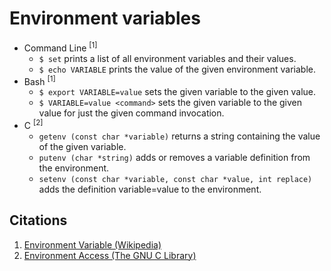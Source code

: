 Environment variables
=====================

* Command Line <sup>[1]</sup>
    * `$ set` prints a list of all environment variables and their values.
    * `$ echo VARIABLE` prints the value of the given environment variable.
* Bash <sup>[1]</sup>
    * `$ export VARIABLE=value` sets the given variable to the given value.
    * `$ VARIABLE=value <command>` sets the given variable to the given value for just the given command invocation.
* C <sup>[2]</sup>
    * `getenv (const char *variable)` returns a string containing the value of the given variable.
    * `putenv (char *string)` adds or removes a variable definition from the environment.
    * `setenv (const char *variable, const char *value, int replace)` adds the definition variable=value to the environment.

Citations
---------

1. [Environment Variable (Wikipedia)](http://en.wikipedia.org/wiki/Environment_variable)
2. [Environment Access (The GNU C Library)](http://www.gnu.org/software/libc/manual/html_node/Environment-Access.html#Environment-Access)
